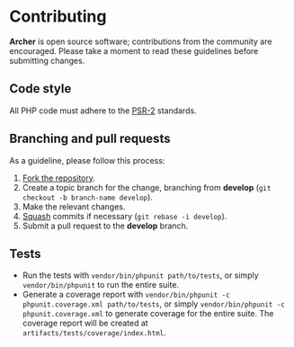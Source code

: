 # Contributing

**Archer** is open source software; contributions from the community are
encouraged. Please take a moment to read these guidelines before submitting
changes.

## Code style

All PHP code must adhere to the [PSR-2] standards.

[PSR-2]: https://github.com/php-fig/fig-standards/blob/master/accepted/PSR-2-coding-style-guide.md

## Branching and pull requests

As a guideline, please follow this process:

1. [Fork the repository].
2. Create a topic branch for the change, branching from **develop**
(`git checkout -b branch-name develop`).
3. Make the relevant changes.
4. [Squash] commits if necessary (`git rebase -i develop`).
5. Submit a pull request to the **develop** branch.

[Fork the repository]: https://help.github.com/articles/fork-a-repo
[Squash]: http://git-scm.com/book/en/Git-Tools-Rewriting-History#Changing-Multiple-Commit-Messages

## Tests

- Run the tests with `vendor/bin/phpunit path/to/tests`, or simply
  `vendor/bin/phpunit` to run the entire suite.
- Generate a coverage report with
  `vendor/bin/phpunit -c phpunit.coverage.xml path/to/tests`, or simply
  `vendor/bin/phpunit -c phpunit.coverage.xml` to generate coverage for the
  entire suite. The coverage report will be created at
  `artifacts/tests/coverage/index.html`.
